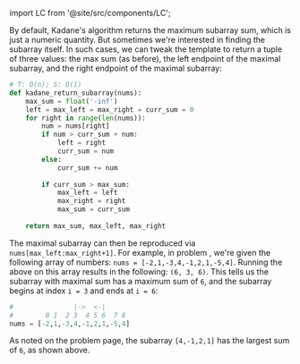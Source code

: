 import LC from '@site/src/components/LC';



By default, Kadane's algorithm returns the maximum subarray sum, which is just a numeric quantity. But sometimes we're interested in finding the subarray itself. In such cases, we can tweak the template to return a tuple of three values: the max sum (as before), the left endpoint of the maximal subarray, and the right endpoint of the maximal subarray:

```python
# T: O(n); S: O(1)
def kadane_return_subarray(nums):
    max_sum = float('-inf')
    left = max_left = max_right = curr_sum = 0
    for right in range(len(nums)):
        num = nums[right]
        if num > curr_sum + num:
            left = right
            curr_sum = num
        else:
            curr_sum += num
        
        if curr_sum > max_sum:
            max_left = left
            max_right = right
            max_sum = curr_sum
    
    return max_sum, max_left, max_right
```

The maximal subarray can then be reproduced via `nums[max_left:max_right+1]`. For example, in problem <LC id='53' type='long' ></LC>, we're given the following array of numbers: `nums = [-2,1,-3,4,-1,2,1,-5,4]`. Running the above on this array results in the following: `(6, 3, 6)`. This tells us the subarray with maximal sum has a maximum sum of `6`, and the subarray begins at index `i = 3` and ends at `i = 6`: 

```python
#               |->  <-|
#        0 1  2 3  4 5 6  7 8
nums = [-2,1,-3,4,-1,2,1,-5,4]
```

As noted on the problem page, the subarray `[4,-1,2,1]` has the largest sum of `6`, as shown above.